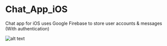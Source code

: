 
# Chat_App_iOS
Chat app for iOS uses Google Firebase to store user accounts & messages (With authentication)

![alt text](https://i.imgur.com/KWWjvJe.gif)
